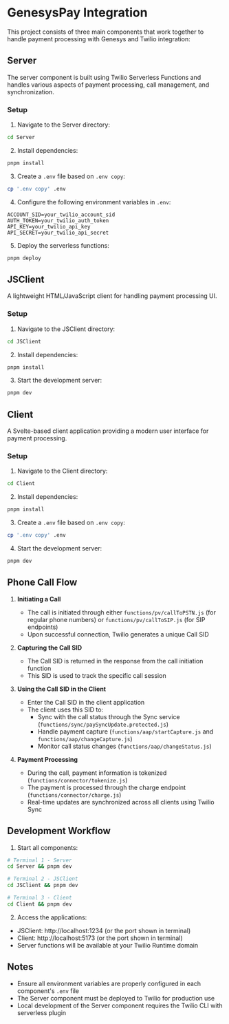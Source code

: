 # GenesysPay Integration

This project consists of three main components that work together to handle payment processing with Genesys and Twilio integration:

## Server

The server component is built using Twilio Serverless Functions and handles various aspects of payment processing, call management, and synchronization.

### Setup

1. Navigate to the Server directory:
```bash
cd Server
```

2. Install dependencies:
```bash
pnpm install
```

3. Create a `.env` file based on `.env copy`:
```bash
cp '.env copy' .env
```

4. Configure the following environment variables in `.env`:
```
ACCOUNT_SID=your_twilio_account_sid
AUTH_TOKEN=your_twilio_auth_token
API_KEY=your_twilio_api_key
API_SECRET=your_twilio_api_secret
```

5. Deploy the serverless functions:
```bash
pnpm deploy
```

## JSClient

A lightweight HTML/JavaScript client for handling payment processing UI.

### Setup

1. Navigate to the JSClient directory:
```bash
cd JSClient
```

2. Install dependencies:
```bash
pnpm install
```

3. Start the development server:
```bash
pnpm dev
```

## Client

A Svelte-based client application providing a modern user interface for payment processing.

### Setup

1. Navigate to the Client directory:
```bash
cd Client
```

2. Install dependencies:
```bash
pnpm install
```

3. Create a `.env` file based on `.env copy`:
```bash
cp '.env copy' .env
```

4. Start the development server:
```bash
pnpm dev
```

## Phone Call Flow

1. **Initiating a Call**
   - The call is initiated through either `functions/pv/callToPSTN.js` (for regular phone numbers) or `functions/pv/callToSIP.js` (for SIP endpoints)
   - Upon successful connection, Twilio generates a unique Call SID

2. **Capturing the Call SID**
   - The Call SID is returned in the response from the call initiation function
   - This SID is used to track the specific call session

3. **Using the Call SID in the Client**
   - Enter the Call SID in the client application
   - The client uses this SID to:
     - Sync with the call status through the Sync service (`functions/sync/paySyncUpdate.protected.js`)
     - Handle payment capture (`functions/aap/startCapture.js` and `functions/aap/changeCapture.js`)
     - Monitor call status changes (`functions/aap/changeStatus.js`)

4. **Payment Processing**
   - During the call, payment information is tokenized (`functions/connector/tokenize.js`)
   - The payment is processed through the charge endpoint (`functions/connector/charge.js`)
   - Real-time updates are synchronized across all clients using Twilio Sync

## Development Workflow

1. Start all components:
```bash
# Terminal 1 - Server
cd Server && pnpm dev

# Terminal 2 - JSClient
cd JSClient && pnpm dev

# Terminal 3 - Client
cd Client && pnpm dev
```

2. Access the applications:
- JSClient: http://localhost:1234 (or the port shown in terminal)
- Client: http://localhost:5173 (or the port shown in terminal)
- Server functions will be available at your Twilio Runtime domain

## Notes

- Ensure all environment variables are properly configured in each component's `.env` file
- The Server component must be deployed to Twilio for production use
- Local development of the Server component requires the Twilio CLI with serverless plugin
